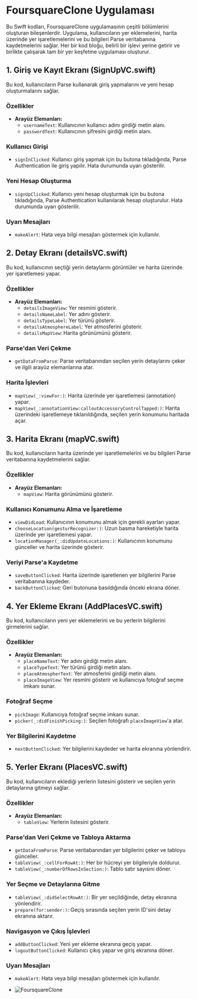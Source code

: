 # FoursquareClone Uygulaması

Bu Swift kodları, FoursquareClone uygulamasının çeşitli bölümlerini oluşturan bileşenlerdir. Uygulama, kullanıcıların yer eklemelerini, harita üzerinde yer işaretlemelerini ve bu bilgileri Parse veritabanına kaydetmelerini sağlar. Her bir kod bloğu, belirli bir işlevi yerine getirir ve birlikte çalışarak tam bir yer keşfetme uygulaması oluşturur.

## 1. Giriş ve Kayıt Ekranı (SignUpVC.swift)

Bu kod, kullanıcıların Parse kullanarak giriş yapmalarını ve yeni hesap oluşturmalarını sağlar.

### Özellikler

- **Arayüz Elemanları:**
  - `usernameText`: Kullanıcının kullanıcı adını girdiği metin alanı.
  - `passwordText`: Kullanıcının şifresini girdiği metin alanı.

### Kullanıcı Girişi

- `signİnClicked`: Kullanıcı giriş yapmak için bu butona tıkladığında, Parse Authentication ile giriş yapılır. Hata durumunda uyarı gösterilir.

### Yeni Hesap Oluşturma

- `signUpClicked`: Kullanıcı yeni hesap oluşturmak için bu butona tıkladığında, Parse Authentication kullanılarak hesap oluşturulur. Hata durumunda uyarı gösterilir.

### Uyarı Mesajları

- `makeAlert`: Hata veya bilgi mesajları göstermek için kullanılır.

## 2. Detay Ekranı (detailsVC.swift)

Bu kod, kullanıcının seçtiği yerin detaylarını görüntüler ve harita üzerinde yer işaretlemesi yapar.

### Özellikler

- **Arayüz Elemanları:**
  - `detailsImageView`: Yer resmini gösterir.
  - `detailsNameLabel`: Yer adını gösterir.
  - `detailsTypeLabel`: Yer türünü gösterir.
  - `detailsAtmosphereLabel`: Yer atmosferini gösterir.
  - `detailsMapView`: Harita görünümünü gösterir.

### Parse'dan Veri Çekme

- `getDataFromParse`: Parse veritabanından seçilen yerin detaylarını çeker ve ilgili arayüz elemanlarına atar.

### Harita İşlevleri

- `mapView(_:viewFor:)`: Harita üzerinde yer işaretlemesi (annotation) yapar.
- `mapView(_:annotationView:calloutAccessoryControlTapped:)`: Harita üzerindeki işaretlemeye tıklanıldığında, seçilen yerin konumunu haritada açar.

## 3. Harita Ekranı (mapVC.swift)

Bu kod, kullanıcıların harita üzerinde yer işaretlemelerini ve bu bilgileri Parse veritabanına kaydetmelerini sağlar.

### Özellikler

- **Arayüz Elemanları:**
  - `mapView`: Harita görünümünü gösterir.

### Kullanıcı Konumunu Alma ve İşaretleme

- `viewDidLoad`: Kullanıcının konumunu almak için gerekli ayarları yapar.
- `chooseLocation(gesturRecognizer:)`: Uzun basma hareketiyle harita üzerinde yer işaretlemesi yapar.
- `locationManager(_:didUpdateLocations:)`: Kullanıcının konumunu günceller ve harita üzerinde gösterir.

### Veriyi Parse'a Kaydetme

- `saveButtonClicked`: Harita üzerinde işaretlenen yer bilgilerini Parse veritabanına kaydeder.
- `backButtonClicked`: Geri butonuna basıldığında önceki ekrana döner.

## 4. Yer Ekleme Ekranı (AddPlacesVC.swift)

Bu kod, kullanıcıların yeni yer eklemelerini ve bu yerlerin bilgilerini girmelerini sağlar.

### Özellikler

- **Arayüz Elemanları:**
  - `placeNameText`: Yer adını girdiği metin alanı.
  - `placeTypeText`: Yer türünü girdiği metin alanı.
  - `placeAtmospherText`: Yer atmosferini girdiği metin alanı.
  - `placeİmageView`: Yer resmini gösterir ve kullanıcıya fotoğraf seçme imkanı sunar.

### Fotoğraf Seçme

- `pickImage`: Kullanıcıya fotoğraf seçme imkanı sunar.
- `picker(_:didFinishPicking:)`: Seçilen fotoğrafı `placeİmageView`'a atar.

### Yer Bilgilerini Kaydetme

- `nextButtonClicked`: Yer bilgilerini kaydeder ve harita ekranına yönlendirir.

## 5. Yerler Ekranı (PlacesVC.swift)

Bu kod, kullanıcıların eklediği yerlerin listesini gösterir ve seçilen yerin detaylarına gitmeyi sağlar.

### Özellikler

- **Arayüz Elemanları:**
  - `tableView`: Yerlerin listesini gösterir.

### Parse'dan Veri Çekme ve Tabloya Aktarma

- `getDataFromParse`: Parse veritabanından yer bilgilerini çeker ve tabloyu günceller.
- `tableView(_:cellForRowAt:)`: Her bir hücreyi yer bilgileriyle doldurur.
- `tableView(_:numberOfRowsInSection:)`: Tablo satır sayısını döner.

### Yer Seçme ve Detaylarına Gitme

- `tableView(_:didSelectRowAt:)`: Bir yer seçildiğinde, detay ekranına yönlendirir.
- `prepare(for:sender:)`: Geçiş sırasında seçilen yerin ID'sini detay ekranına aktarır.

### Navigasyon ve Çıkış İşlevleri

- `addButtonClicked`: Yeni yer ekleme ekranına geçiş yapar.
- `logoutButtonClicked`: Kullanıcı çıkış yapar ve giriş ekranına döner.

### Uyarı Mesajları

- `makeAlert`: Hata veya bilgi mesajları göstermek için kullanılır.

  
- ![FoursquareClone](https://github.com/user-attachments/assets/f73fd0f6-7723-40a6-af46-f2d2dfd11874)


